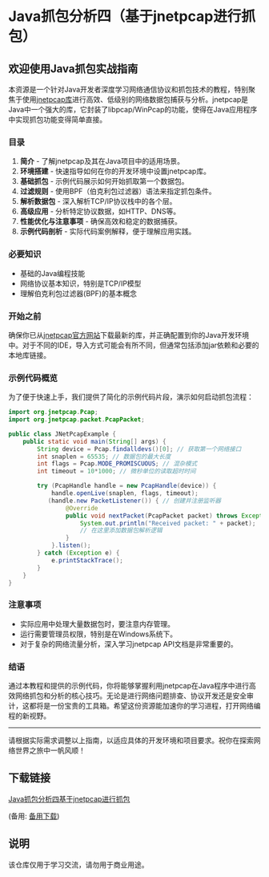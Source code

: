 # Java抓包分析四（基于jnetpcap进行抓包）

## 欢迎使用Java抓包实战指南

本资源是一个针对Java开发者深度学习网络通信协议和抓包技术的教程，特别聚焦于使用[jnetpcap库](http://jnetpcap.com/)进行高效、低级别的网络数据包捕获与分析。jnetpcap是Java中一个强大的库，它封装了libpcap/WinPcap的功能，使得在Java应用程序中实现抓包功能变得简单直接。

### 目录

1. **简介** - 了解jnetpcap及其在Java项目中的适用场景。
2. **环境搭建** - 快速指导如何在你的开发环境中设置jnetpcap库。
3. **基础抓包** - 示例代码展示如何开始抓取第一个数据包。
4. **过滤规则** - 使用BPF（伯克利包过滤器）语法来指定抓包条件。
5. **解析数据包** - 深入解析TCP/IP协议栈中的各个层。
6. **高级应用** - 分析特定协议数据，如HTTP、DNS等。
7. **性能优化与注意事项** - 确保高效和稳定的数据捕获。
8. **示例代码剖析** - 实际代码案例解释，便于理解应用实践。

### 必要知识

- 基础的Java编程技能
- 网络协议基本知识，特别是TCP/IP模型
- 理解伯克利包过滤器(BPF)的基本概念

### 开始之前

确保你已从[jnetpcap官方网站](http://jnetpcap.com/)下载最新的库，并正确配置到你的Java开发环境中。对于不同的IDE，导入方式可能会有所不同，但通常包括添加jar依赖和必要的本地库链接。

### 示例代码概览

为了便于快速上手，我们提供了简化的示例代码片段，演示如何启动抓包流程：

```java
import org.jnetpcap.Pcap;
import org.jnetpcap.packet.PcapPacket;

public class JNetPcapExample {
    public static void main(String[] args) {
        String device = Pcap.findalldevs()[0]; // 获取第一个网络接口
        int snaplen = 65535; // 数据包的最大长度
        int flags = Pcap.MODE_PROMISCUOUS; // 混杂模式
        int timeout = 10*1000; // 微秒单位的读取超时时间

        try (PcapHandle handle = new PcapHandle(device)) {
            handle.openLive(snaplen, flags, timeout);
           (handle.new PacketListener()) { // 创建并注册监听器
                @Override
                public void nextPacket(PcapPacket packet) throws Exception {
                    System.out.println("Received packet: " + packet);
                    // 在这里添加数据包解析逻辑
                }
            }.listen();
        } catch (Exception e) {
            e.printStackTrace();
        }
    }
}
```

### 注意事项

- 实际应用中处理大量数据包时，要注意内存管理。
- 运行需要管理员权限，特别是在Windows系统下。
- 对于复杂的网络流量分析，深入学习jnetpcap API文档是非常重要的。

### 结语

通过本教程和提供的示例代码，你将能够掌握利用jnetpcap在Java程序中进行高效网络抓包和分析的核心技巧。无论是进行网络问题排查、协议开发还是安全审计，这都将是一份宝贵的工具箱。希望这份资源能加速你的学习进程，打开网络编程的新视野。

---

请根据实际需求调整以上指南，以适应具体的开发环境和项目要求。祝你在探索网络世界之旅中一帆风顺！

## 下载链接
[Java抓包分析四基于jnetpcap进行抓包](https://pan.quark.cn/s/1d93f10726e7) 

(备用: [备用下载](https://pan.baidu.com/s/1RVXfDWVA92fWgjnZOBNFpA?pwd=1234))

## 说明

该仓库仅用于学习交流，请勿用于商业用途。
